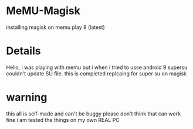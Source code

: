 # MeMU-Magisk
installing magisk on memu play 8 (latest)

# Details
Hello, i was playing with memu but i when i tried to usse android 9 supersu couldn't update SU file.
this is completed replcaing for super su on magisk

# warning
this all is self-made and can't be buggy
please don't think that can work fine
i am tested the things on my own REAL PC
